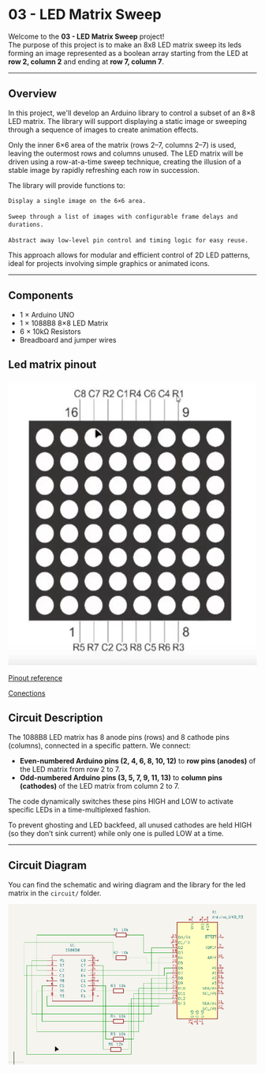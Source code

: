 # 03 - LED Matrix Sweep

Welcome to the **03 - LED Matrix Sweep** project!  
The purpose of this project is to make an 8x8 LED matrix sweep its leds forming an image represented as a boolean array starting from the LED at **row 2, column 2** and ending at **row 7, column 7**.

---

## Overview

In this project, we'll develop an Arduino library to control a subset of an 8×8 LED matrix. The library will support displaying a static image or sweeping through a sequence of images to create animation effects.

Only the inner 6×6 area of the matrix (rows 2–7, columns 2–7) is used, leaving the outermost rows and columns unused. The LED matrix will be driven using a row-at-a-time sweep technique, creating the illusion of a stable image by rapidly refreshing each row in succession.

The library will provide functions to:

    Display a single image on the 6×6 area.

    Sweep through a list of images with configurable frame delays and durations.

    Abstract away low-level pin control and timing logic for easy reuse.

This approach allows for modular and efficient control of 2D LED patterns, ideal for projects involving simple graphics or animated icons.

---

## Components

- 1 × Arduino UNO  
- 1 × 1088B8 8×8 LED Matrix  
- 6 × 10kΩ Resistors  
- Breadboard and jumper wires  

## Led matrix pinout
![Led matrix pinout](./asets/Led_matrix_8x8.png)

[Pinout reference](./asets/Pinout%20reference.md)

[Conections](./asets/Conections.md)

## Circuit Description

The 1088B8 LED matrix has 8 anode pins (rows) and 8 cathode pins (columns), connected in a specific pattern. We connect:

- **Even-numbered Arduino pins (2, 4, 6, 8, 10, 12)** to **row pins (anodes)** of the LED matrix from row 2 to 7.
- **Odd-numbered Arduino pins (3, 5, 7, 9, 11, 13)** to **column pins (cathodes)** of the LED matrix from column 2 to 7.

The code dynamically switches these pins HIGH and LOW to activate specific LEDs in a time-multiplexed fashion.

To prevent ghosting and LED backfeed, all unused cathodes are held HIGH (so they don’t sink current) while only one is pulled LOW at a time.

---

## Circuit Diagram

You can find the schematic and wiring diagram and the library for the led matrix in the `circuit/` folder.


![Shematic and wiring diagram](./asets/circuit_schemma.png)
